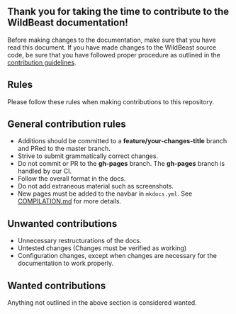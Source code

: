 ## Thank you for taking the time to contribute to the WildBeast documentation!

Before making changes to the documentation, make sure that you have read this document. If you have made changes to the WildBeast source code, be sure that you have followed proper procedure as outlined in the [contribution guidelines](https://github.com/TheSharks/WildBeast/blob/master/.github/CONTRIBUTING.md).

## Rules

Please follow these rules when making contributions to this repository.

## General contribution rules

* Additions should be committed to a **feature/your-changes-title** branch and PRed to the master branch.
* Strive to submit grammatically correct changes.
* Do not commit or PR to the **gh-pages** branch. The **gh-pages** branch is handled by our CI.
* Follow the overall format in the docs.
* Do not add extraneous material such as screenshots.
* New pages must be added to the navbar in `mkdocs.yml`. See [COMPILATION.md](COMPILATION.md) for more details.

## Unwanted contributions

* Unnecessary restructurations of the docs.
* Untested changes (Changes must be verified as working)
* Configuration changes, except when changes are necessary for the documentation to work properly.

## Wanted contributions

Anything not outlined in the above section is considered wanted.
